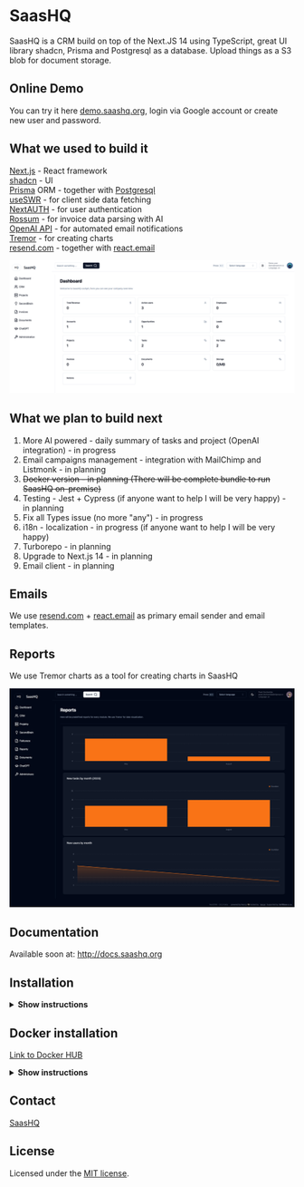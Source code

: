 # SaasHQ

SaasHQ is a CRM build on top of the Next.JS 14 using TypeScript, great UI library shadcn, Prisma and Postgresql as a database. Upload things as a S3 blob for document storage.

## Online Demo

You can try it here [demo.saashq.org](https://demo.saashq.org), login via Google account or create new user and password.

## What we used to build it

[Next.js](https://nextjs.org/) - React framework </br> [shadcn](https://ui.shadcn.com/) - UI </br> [Prisma](https://prisma.io/) ORM - together with [Postgresql](https://www.postgresql.org/) </br> [useSWR](https://swr.vercel.app/) - for client side data fetching </br> [NextAUTH](https://next-auth.js.org/) - for user authentication </br> [Rossum](https://rossum.ai/) - for invoice data parsing with AI </br> [OpenAI API](https://openai.com/blog/openai-api) - for automated email notifications </br> [Tremor](https://www.tremor.so/) - for creating charts </br> [resend.com](https://resend.com) - together with [react.email](https://react.email) </br>

![hero](/public/og.png)

## What we plan to build next

1. More AI powered - daily summary of tasks and project (OpenAI integration) - in progress
2. Email campaigns management - integration with MailChimp and Listmonk - in planning
3. ~~Docker version - in planning (There will be complete bundle to run SaasHQ on-premise)~~
4. Testing - Jest + Cypress (if anyone want to help I will be very happy) - in planning
5. Fix all Types issue (no more "any") - in progress
6. i18n - localization - in progress (if anyone want to help I will be very happy)
7. Turborepo - in planning
8. Upgrade to Next.js 14 - in planning
9. Email client - in planning

## Emails

We use [resend.com](https://resend.com) + [react.email](https://react.email) as primary email sender and email templates.

## Reports

We use Tremor charts as a tool for creating charts in SaasHQ

![hero](/public/reports.png)

## Documentation

Available soon at: http://docs.saashq.org

## Installation

<details><summary><b>Show instructions</b></summary>

1. Clone the repository:

   ```sh
   git clone https://github.com/saashqdev/saashq.git
   cd saashq
   ```

2. Install the preset:

   ```sh
   npm install
   ```

3. Copy the environment variables to .env

   ```sh
   cp .env.example .env
   ```

   ```sh
   cp .env.local.example .env.local
   ```

   **.env**

   > > - You will need Postgres URI string for Prisma ORM

   **.env.local**

   > > - NextAUTH - for auth
   > > - uploadthing - for storing files
   > > - rossum - for invoice data exporting
   > > - openAI - for automatic Project management assistant
   > > - SMPT and IMAP for emails

4. Init Prisma

   ```sh
    npx prisma generate
    npx prisma db push
   ```

5. Import initial data from initial-data folder

   ```sh
   npx prisma db seed
   ```

6. Run app on local

   ```sh
   npm run dev
   ```
   
7. http://localhost:3000

</details>

## Docker installation

[Link to Docker HUB](https://hub.docker.com/repository/docker/saashqdev/saashq/general)

<details><summary><b>Show instructions</b></summary>

1. Postgres URI string for Prisma ORM:

2. Install the preset:

   ```create
   .env (for Prisma URI string) and .env.local (all others ENVs) file inside docker folder
   ```

3. run docker-compose

   ```sh
   docker-compose up -d
   ```

4. Init Prisma

   ```sh
    docker-compose exec saashq npx prisma generate
    docker-compose exec saashq npx prisma db push
   ```

5. Import initial data from initial-data folder

   ```sh
   npx prisma db seed
   ```

6. http://localhost:3000
</details>

## Contact

[SaasHQ](https://saashqdev@gmail.com)

## License

Licensed under the [MIT license](https://github.com/saashqdev/saashq/blob/main/LICENSE.md).
